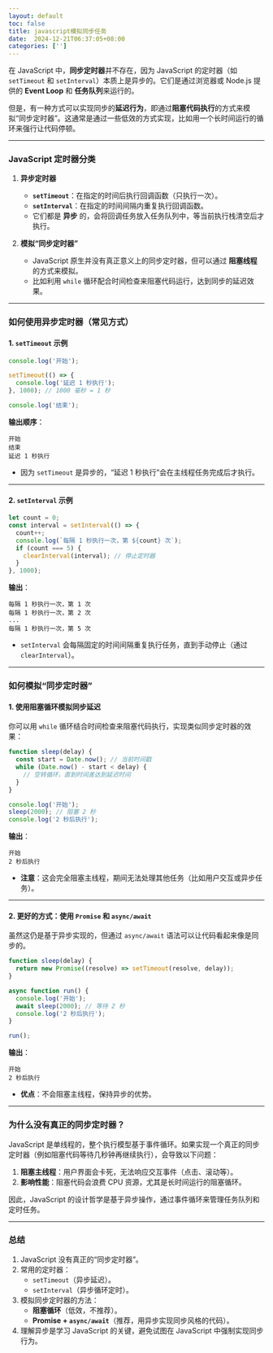 ```yaml
---
layout: default
toc: false
title: javascript模拟同步任务
date:  2024-12-21T06:37:05+08:00
categories: ['']
---
```


在 JavaScript 中，**同步定时器**并不存在，因为 JavaScript 的定时器（如 `setTimeout` 和 `setInterval`）本质上是异步的。它们是通过浏览器或 Node.js 提供的 **Event Loop** 和 **任务队列**来运行的。

但是，有一种方式可以实现同步的**延迟行为**，即通过**阻塞代码执行**的方式来模拟“同步定时器”。这通常是通过一些低效的方式实现，比如用一个长时间运行的循环来强行让代码停顿。

---

### **JavaScript 定时器分类**
1. **异步定时器**
   - **`setTimeout`**：在指定的时间后执行回调函数（只执行一次）。
   - **`setInterval`**：在指定的时间间隔内重复执行回调函数。
   - 它们都是 **异步** 的，会将回调任务放入任务队列中，等当前执行栈清空后才执行。

2. **模拟“同步定时器”**
   - JavaScript 原生并没有真正意义上的同步定时器，但可以通过 **阻塞线程** 的方式来模拟。
   - 比如利用 `while` 循环配合时间检查来阻塞代码运行，达到同步的延迟效果。

---

### **如何使用异步定时器（常见方式）**
#### 1. **`setTimeout` 示例**
```javascript
console.log('开始');

setTimeout(() => {
  console.log('延迟 1 秒执行');
}, 1000); // 1000 毫秒 = 1 秒

console.log('结束');
```
**输出顺序**：
```
开始
结束
延迟 1 秒执行
```
- 因为 `setTimeout` 是异步的，“延迟 1 秒执行”会在主线程任务完成后才执行。

---

#### 2. **`setInterval` 示例**
```javascript
let count = 0;
const interval = setInterval(() => {
  count++;
  console.log(`每隔 1 秒执行一次，第 ${count} 次`);
  if (count === 5) {
    clearInterval(interval); // 停止定时器
  }
}, 1000);
```
**输出**：
```
每隔 1 秒执行一次，第 1 次
每隔 1 秒执行一次，第 2 次
...
每隔 1 秒执行一次，第 5 次
```
- `setInterval` 会每隔固定的时间间隔重复执行任务，直到手动停止（通过 `clearInterval`）。

---

### **如何模拟“同步定时器”**
#### **1. 使用阻塞循环模拟同步延迟**
你可以用 `while` 循环结合时间检查来阻塞代码执行，实现类似同步定时器的效果：

```javascript
function sleep(delay) {
  const start = Date.now(); // 当前时间戳
  while (Date.now() - start < delay) {
    // 空转循环，直到时间差达到延迟时间
  }
}

console.log('开始');
sleep(2000); // 阻塞 2 秒
console.log('2 秒后执行');
```
**输出**：
```
开始
2 秒后执行
```
- **注意**：这会完全阻塞主线程，期间无法处理其他任务（比如用户交互或异步任务）。

---

#### **2. 更好的方式：使用 `Promise` 和 `async/await`**
虽然这仍是基于异步实现的，但通过 `async/await` 语法可以让代码看起来像是同步的。

```javascript
function sleep(delay) {
  return new Promise((resolve) => setTimeout(resolve, delay));
}

async function run() {
  console.log('开始');
  await sleep(2000); // 等待 2 秒
  console.log('2 秒后执行');
}

run();
```
**输出**：
```
开始
2 秒后执行
```
- **优点**：不会阻塞主线程，保持异步的优势。

---

### **为什么没有真正的同步定时器？**
JavaScript 是单线程的，整个执行模型基于事件循环。如果实现一个真正的同步定时器（例如阻塞代码等待几秒钟再继续执行），会导致以下问题：
1. **阻塞主线程**：用户界面会卡死，无法响应交互事件（点击、滚动等）。
2. **影响性能**：阻塞代码会浪费 CPU 资源，尤其是长时间运行的阻塞循环。

因此，JavaScript 的设计哲学是基于异步操作，通过事件循环来管理任务队列和定时任务。

---

### **总结**
1. JavaScript 没有真正的“同步定时器”。
2. 常用的定时器：
   - `setTimeout`（异步延迟）。
   - `setInterval`（异步循环定时）。
3. 模拟同步定时器的方法：
   - **阻塞循环**（低效，不推荐）。
   - **Promise + `async/await`**（推荐，用异步实现同步风格的代码）。
4. 理解异步是学习 JavaScript 的关键，避免试图在 JavaScript 中强制实现同步行为。
